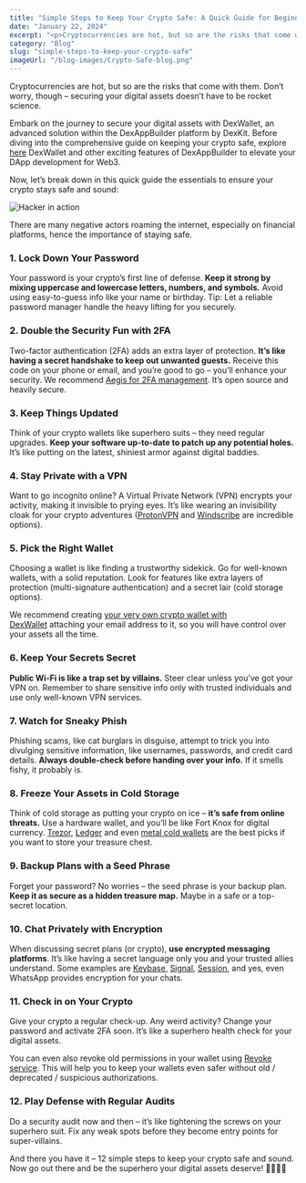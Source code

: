 ```yaml
---
title: "Simple Steps to Keep Your Crypto Safe: A Quick Guide for Beginners"
date: "January 22, 2024"
excerpt: "<p>Cryptocurrencies are hot, but so are the risks that come with them. Don&#8217;t worry, though – securing your digital assets doesn&#8217;t have to be rocket&hellip;</p> "
category: "Blog"
slug: "simple-steps-to-keep-your-crypto-safe"
imageUrl: "/blog-images/Crypto-Safe-blog.png"
---
```


Cryptocurrencies are hot, but so are the risks that come with them. Don’t worry, though – securing your digital assets doesn’t have to be rocket science.

Embark on the journey to secure your digital assets with DexWallet, an advanced solution within the DexAppBuilder platform by DexKit. Before diving into the comprehensive guide on keeping your crypto safe, explore [here](https://dexkit.com/dexwallet/) DexWallet and other exciting features of DexAppBuilder to elevate your DApp development for Web3.

Now, let’s break down in this quick guide the essentials to ensure your crypto stays safe and sound:

![Hacker in action](https://dexkit.com/wp-content/uploads/ce3e8ce3-9c8e-440b-8ae1-906628ec4dc7.jpg)

There are many negative actors roaming the internet, especially on financial platforms, hence the importance of staying safe.

### 1\. Lock Down Your Password

Your password is your crypto’s first line of defense. **Keep it strong by mixing uppercase and lowercase letters, numbers, and symbols.** Avoid using easy-to-guess info like your name or birthday. Tip: Let a reliable password manager handle the heavy lifting for you securely.

### 2\. Double the Security Fun with 2FA

Two-factor authentication (2FA) adds an extra layer of protection. **It’s like having a secret handshake to keep out unwanted guests.** Receive this code on your phone or email, and you’re good to go – you’ll enhance your security. We recommend [Aegis for 2FA management](https://getaegis.app/). It’s open source and heavily secure.

### 3\. Keep Things Updated

Think of your crypto wallets like superhero suits – they need regular upgrades. **Keep your software up-to-date to patch up any potential holes.** It’s like putting on the latest, shiniest armor against digital baddies.

### 4\. Stay Private with a VPN

Want to go incognito online? A Virtual Private Network (VPN) encrypts your activity, making it invisible to prying eyes. It’s like wearing an invisibility cloak for your crypto adventures ([ProtonVPN](https://protonvpn.com/) and [Windscribe](https://windscribe.com/) are incredible options).

### 5\. Pick the Right Wallet

Choosing a wallet is like finding a trustworthy sidekick. Go for well-known wallets, with a solid reputation. Look for features like extra layers of protection (multi-signature authentication) and a secret lair (cold storage options).

We recommend creating [your very own crypto wallet with DexWallet](https://dexappbuilder.dexkit.com/admin/quick-builder/wallet) attaching your email address to it, so you will have control over your assets all the time.

### 6\. Keep Your Secrets Secret

**Public Wi-Fi is like a trap set by villains.** Steer clear unless you’ve got your VPN on. Remember to share sensitive info only with trusted individuals and use only well-known VPN services.

### 7\. Watch for Sneaky Phish

Phishing scams, like cat burglars in disguise, attempt to trick you into divulging sensitive information, like usernames, passwords, and credit card details. **Always double-check before handing over your info.** If it smells fishy, it probably is.

### 8\. Freeze Your Assets in Cold Storage

Think of cold storage as putting your crypto on ice – **it’s safe from online threats.** Use a hardware wallet, and you’ll be like Fort Knox for digital currency. [Trezor](https://trezor.io/), [Ledger](https://www.ledger.com/) and even [metal cold wallets](https://materialbitcoin.com/producto/material-bitcoin-estandar/) are the best picks if you want to store your treasure chest.

### 9\. Backup Plans with a Seed Phrase

Forget your password? No worries – the seed phrase is your backup plan. **Keep it as secure as a hidden treasure map.** Maybe in a safe or a top-secret location.

### 10\. Chat Privately with Encryption

When discussing secret plans (or crypto), **use encrypted messaging platforms**. It’s like having a secret language only you and your trusted allies understand. Some examples are [Keybase](http://keybase.io), [Signal](https://signal.org/), [Session](https://getsession.org/), and yes, even WhatsApp provides encryption for your chats.

### 11\. Check in on Your Crypto

Give your crypto a regular check-up. Any weird activity? Change your password and activate 2FA soon. It’s like a superhero health check for your digital assets.

You can even also revoke old permissions in your wallet using [Revoke service](https://revoke.cash/). This will help you to keep your wallets even safer without old / deprecated / suspicious authorizations.

### 12\. Play Defense with Regular Audits

Do a security audit now and then – it’s like tightening the screws on your superhero suit. Fix any weak spots before they become entry points for super-villains.

And there you have it – 12 simple steps to keep your crypto safe and sound. Now go out there and be the superhero your digital assets deserve! 🦸‍♂️🦸‍♀️
